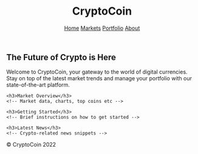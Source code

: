 <!DOCTYPE html>
<html>
<head>
  <title>CryptoCoin - Home</title>
</head>
<body>

  <header>
    <h1>CryptoCoin</h1>
    <nav>
      <a href="#">Home</a>
      <a href="#">Markets</a>
      <a href="#">Portfolio</a>
      <a href="#">About</a>
    </nav>
  </header>
  
  <main>
    <h2>The Future of Crypto is Here</h2>
    <p>Welcome to CryptoCoin, your gateway to the world of digital currencies. Stay on top of the latest market trends and manage your portfolio with our state-of-the-art platform.</p>
    
    <h3>Market Overview</h3>
    <!-- Market data, charts, top coins etc -->
    
    <h3>Getting Started</h3>
    <!-- Brief instructions on how to get started -->
    
    <h3>Latest News</h3>
    <!-- Crypto-related news snippets -->

  </main>
  
  <footer>
    <p>&copy; CryptoCoin 2022</p>
  </footer>

</body>
</html>
